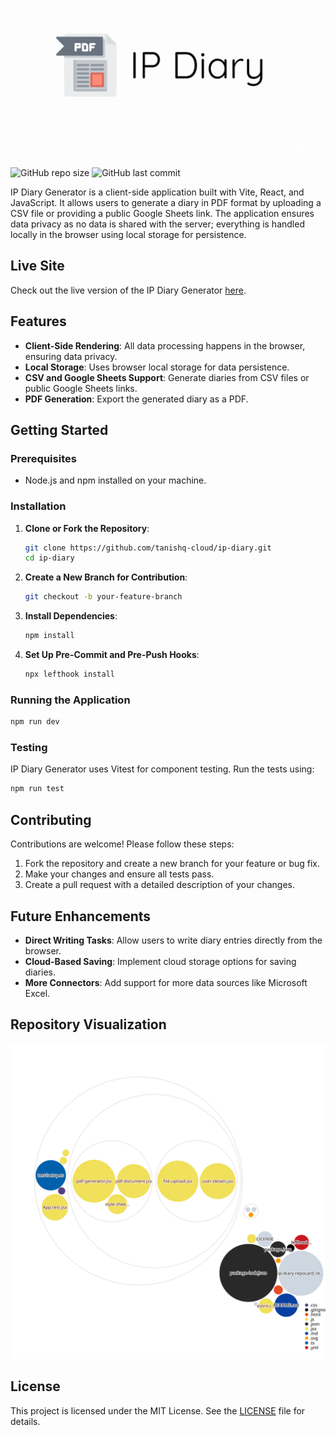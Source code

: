 ![IP Diary Generator](ip-diary-repocard_readme.gif)
![GitHub repo size](https://img.shields.io/github/repo-size/tanishq-cloud/ip-diary)
![GitHub last commit](https://img.shields.io/github/last-commit/tanishq-cloud/ip-diary)

IP Diary Generator is a client-side application built with Vite, React, and JavaScript. It allows users to generate a diary in PDF format by uploading a CSV file or providing a public Google Sheets link. The application ensures data privacy as no data is shared with the server; everything is handled locally in the browser using local storage for persistence.

## Live Site

Check out the live version of the IP Diary Generator [here](https://tanishq-cloud.github.io/ip-diary/).

## Features

- **Client-Side Rendering**: All data processing happens in the browser, ensuring data privacy.
- **Local Storage**: Uses browser local storage for data persistence.
- **CSV and Google Sheets Support**: Generate diaries from CSV files or public Google Sheets links.
- **PDF Generation**: Export the generated diary as a PDF.

## Getting Started

### Prerequisites

- Node.js and npm installed on your machine.

### Installation

1. **Clone or Fork the Repository**:

   ```bash
   git clone https://github.com/tanishq-cloud/ip-diary.git
   cd ip-diary
   ```

2. **Create a New Branch for Contribution**:

   ```bash
   git checkout -b your-feature-branch
   ```

3. **Install Dependencies**:

   ```bash
   npm install
   ```

4. **Set Up Pre-Commit and Pre-Push Hooks**:
   ```bash
   npx lefthook install
   ```

### Running the Application

```bash
npm run dev
```

### Testing

IP Diary Generator uses Vitest for component testing. Run the tests using:

```bash
npm run test
```

## Contributing

Contributions are welcome! Please follow these steps:

1. Fork the repository and create a new branch for your feature or bug fix.
2. Make your changes and ensure all tests pass.
3. Create a pull request with a detailed description of your changes.

## Future Enhancements

- **Direct Writing Tasks**: Allow users to write diary entries directly from the browser.
- **Cloud-Based Saving**: Implement cloud storage options for saving diaries.
- **More Connectors**: Add support for more data sources like Microsoft Excel.

## Repository Visualization

![Visualization of this repo](./diagram.svg)

## License

This project is licensed under the MIT License. See the [LICENSE](LICENSE) file for details.
